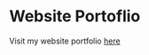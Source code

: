 # Website Portoflio

Visit my website portfolio [here](https://website-portfolio-samarth-shastrys-projects.vercel.app/)
